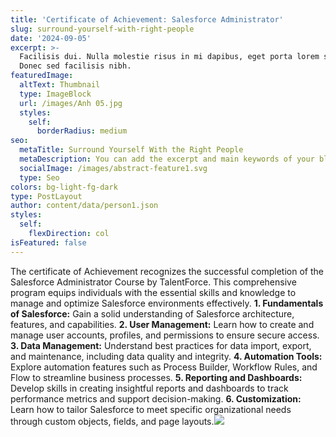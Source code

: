 ```yaml
---
title: 'Certificate of Achievement: Salesforce Administrator'
slug: surround-yourself-with-right-people
date: '2024-09-05'
excerpt: >-
  Facilisis dui. Nulla molestie risus in mi dapibus, eget porta lorem semper.
  Donec sed facilisis nibh.
featuredImage:
  altText: Thumbnail
  type: ImageBlock
  url: /images/Anh 05.jpg
  styles:
    self:
      borderRadius: medium
seo:
  metaTitle: Surround Yourself With the Right People
  metaDescription: You can add the excerpt and main keywords of your blog post here.
  socialImage: /images/abstract-feature1.svg
  type: Seo
colors: bg-light-fg-dark
type: PostLayout
author: content/data/person1.json
styles:
  self:
    flexDirection: col
isFeatured: false
---
```

The certificate of Achievement recognizes the successful completion of the Salesforce Administrator Course by TalentForce. This comprehensive program equips individuals with the essential skills and knowledge to manage and optimize Salesforce environments effectively.
**1. Fundamentals of Salesforce:** Gain a solid understanding of Salesforce architecture, features, and capabilities.
**2. User Management:** Learn how to create and manage user accounts, profiles, and permissions to ensure secure access.
**3. Data Management:** Understand best practices for data import, export, and maintenance, including data quality and integrity.
**4. Automation Tools:** Explore automation features such as Process Builder, Workflow Rules, and Flow to streamline business processes.
**5. Reporting and Dashboards:** Develop skills in creating insightful reports and dashboards to track performance metrics and support decision-making.
**6. Customization:** Learn how to tailor Salesforce to meet specific organizational needs through custom objects, fields, and page layouts.![](/images/Anh%2005.jpg)

